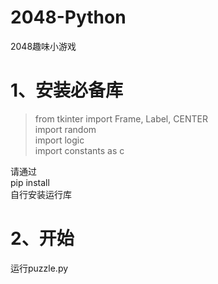 # 2048-Python
2048趣味小游戏
# 1、安装必备库
> from tkinter import Frame, Label, CENTER  
 import random  
 import logic  
 import constants as c  

请通过  
pip install <packname>  
自行安装运行库
# 2、开始
运行puzzle.py

